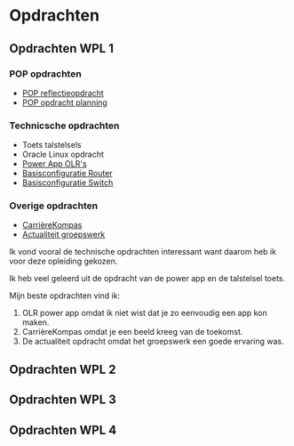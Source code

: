 # Opdrachten

## Opdrachten WPL 1
### POP opdrachten
-   [POP reflectieopdracht](./Swinnen_Jelte_reflectie.pdf)
-   [POP opdracht planning](./Swinnen_Jelte_planning.pdf)

### Technicsche opdrachten
-   Toets talstelsels
-   Oracle Linux opdracht
-   [Power App OLR's](./Swinnen_Jelte_powerapp.pdf)
-   [Basisconfiguratie Router](./Jelte_Swinnen_basisconfig_router.txt)
-   [Basisconfiguratie Switch](./Jelte_Swinnen_basisconfig_switch.txt)

### Overige opdrachten
-   [CarrièreKompas](./Swinnen_Jelte_mijn_loopbaan.pdf)
-   [Actualiteit groepswerk](./Swinnen_Jelte_actualiteit.pdf)

Ik vond vooral de technische opdrachten interessant want daarom heb ik voor deze opleiding gekozen.

Ik heb veel geleerd uit de opdracht van de power app en de talstelsel toets.

Mijn beste opdrachten vind ik:
1.  OLR power app omdat ik niet wist dat je zo eenvoudig een app kon maken.
2.  CarrièreKompas omdat je een beeld kreeg van de toekomst.
3.  De actualiteit opdracht omdat het groepswerk een goede ervaring was.

## Opdrachten WPL 2

## Opdrachten WPL 3

## Opdrachten WPL 4